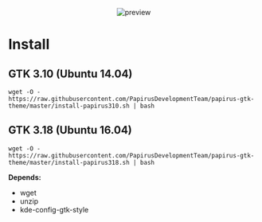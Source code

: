 <p align="center">
  <img src="https://raw.githubusercontent.com/PapirusDevelopmentTeam/papirus-gtk-theme/master/preview.png" alt="preview"/>
</p>

# Install
## GTK 3.10 (Ubuntu 14.04)
```
wget -O - https://raw.githubusercontent.com/PapirusDevelopmentTeam/papirus-gtk-theme/master/install-papirus310.sh | bash
```
## GTK 3.18 (Ubuntu 16.04)
```
wget -O - https://raw.githubusercontent.com/PapirusDevelopmentTeam/papirus-gtk-theme/master/install-papirus318.sh | bash
```
**Depends:**
- wget
- unzip
- kde-config-gtk-style
